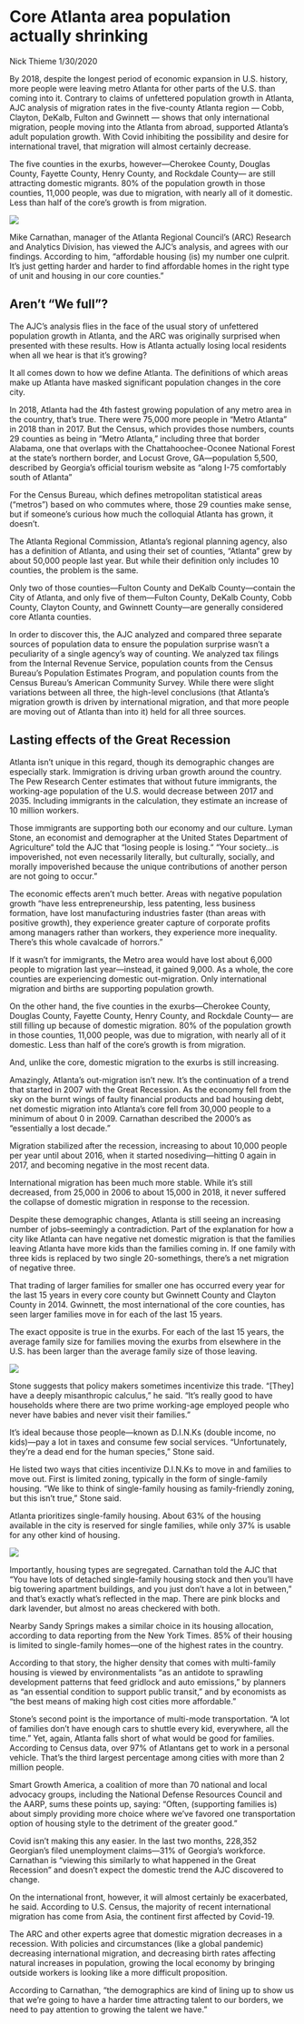 Core Atlanta area population actually shrinking
================
Nick Thieme
1/30/2020

By 2018, despite the longest period of economic expansion in U.S.
history, more people were leaving metro Atlanta for other parts of the
U.S. than coming into it. Contrary to claims of unfettered population
growth in Atlanta, AJC analysis of migration rates in the five-county
Atlanta region — Cobb, Clayton, DeKalb, Fulton and Gwinnett — shows that
only international migration, people moving into the Atlanta from
abroad, supported Atlanta’s adult population growth. With Covid
inhibiting the possibility and desire for international travel, that
migration will almost certainly decrease.

The five counties in the exurbs, however—Cherokee County, Douglas
County, Fayette County, Henry County, and Rockdale County— are still
attracting domestic migrants. 80% of the population growth in those
counties, 11,000 people, was due to migration, with nearly all of it
domestic. Less than half of the core’s growth is from migration.

![](Atl_migration_files/figure-gfm/unnamed-chunk-1-1.png)<!-- -->

Mike Carnathan, manager of the Atlanta Regional Council’s (ARC) Research
and Analytics Division, has viewed the AJC’s analysis, and agrees with
our findings. According to him, “affordable housing (is) my number one
culprit. It’s just getting harder and harder to find affordable homes in
the right type of unit and housing in our core counties.”

## Aren’t “We full”?

The AJC’s analysis flies in the face of the usual story of unfettered
population growth in Atlanta, and the ARC was originally surprised when
presented with these results. How is Atlanta actually losing local
residents when all we hear is that it’s growing?

It all comes down to how we define Atlanta. The definitions of which
areas make up Atlanta have masked significant population changes in the
core city.

In 2018, Atlanta had the 4th fastest growing population of any metro
area in the country, that’s true. There were 75,000 more people in
“Metro Atlanta” in 2018 than in 2017. But the Census, which provides
those numbers, counts 29 counties as being in “Metro Atlanta,” including
three that border Alabama, one that overlaps with the
Chattahoochee-Oconee National Forest at the state’s northern border, and
Locust Grove, GA—population 5,500, described by Georgia’s official
tourism website as “along I-75 comfortably south of Atlanta”

For the Census Bureau, which defines metropolitan statistical areas
(“metros”) based on who commutes where, those 29 counties make sense,
but if someone’s curious how much the colloquial Atlanta has grown, it
doesn’t.

The Atlanta Regional Commission, Atlanta’s regional planning agency,
also has a definition of Atlanta, and using their set of counties,
“Atlanta” grew by about 50,000 people last year. But while their
definition only includes 10 counties, the problem is the same.

Only two of those counties—Fulton County and DeKalb County—contain the
City of Atlanta, and only five of them—Fulton County, DeKalb County,
Cobb County, Clayton County, and Gwinnett County—are generally
considered core Atlanta counties.

In order to discover this, the AJC analyzed and compared three separate
sources of population data to ensure the population surprise wasn’t a
peculiarity of a single agency’s way of counting. We analyzed tax
filings from the Internal Revenue Service, population counts from the
Census Bureau’s Population Estimates Program, and population counts from
the Census Bureau’s American Community Survey. While there were slight
variations between all three, the high-level conclusions (that Atlanta’s
migration growth is driven by international migration, and that more
people are moving out of Atlanta than into it) held for all three
sources.

## Lasting effects of the Great Recession

Atlanta isn’t unique in this regard, though its demographic changes are
especially stark. Immigration is driving urban growth around the
country. The Pew Research Center estimates that without future
immigrants, the working-age population of the U.S. would decrease
between 2017 and 2035. Including immigrants in the calculation, they
estimate an increase of 10 million workers.

Those immigrants are supporting both our economy and our culture. Lyman
Stone, an economist and demographer at the United States Department of
Agriculture“ told the AJC that “losing people is losing.“ “Your
society…is impoverished, not even necessarily literally, but
culturally, socially, and morally impoverished because the unique
contributions of another person are not going to occur.”

The economic effects aren’t much better. Areas with negative population
growth “have less entrepreneurship, less patenting, less business
formation, have lost manufacturing industries faster (than areas with
positive growth), they experience greater capture of corporate profits
among managers rather than workers, they experience more inequality.
There’s this whole cavalcade of horrors.”

If it wasn’t for immigrants, the Metro area would have lost about 6,000
people to migration last year—instead, it gained 9,000. As a whole, the
core counties are experiencing domestic out-migration. Only
international migration and births are supporting population growth.

On the other hand, the five counties in the exurbs—Cherokee County,
Douglas County, Fayette County, Henry County, and Rockdale County— are
still filling up because of domestic migration. 80% of the population
growth in those counties, 11,000 people, was due to migration, with
nearly all of it domestic. Less than half of the core’s growth is from
migration.

And, unlike the core, domestic migration to the exurbs is still
increasing.

Amazingly, Atlanta’s out-migration isn’t new. It’s the continuation of a
trend that started in 2007 with the Great Recession. As the economy fell
from the sky on the burnt wings of faulty financial products and bad
housing debt, net domestic migration into Atlanta’s core fell from
30,000 people to a minimum of about 0 in 2009. Carnathan described the
2000’s as “essentially a lost decade.”

Migration stabilized after the recession, increasing to about 10,000
people per year until about 2016, when it started nosediving—hitting 0
again in 2017, and becoming negative in the most recent data.

International migration has been much more stable. While it’s still
decreased, from 25,000 in 2006 to about 15,000 in 2018, it never
suffered the collapse of domestic migration in response to the
recession.

Despite these demographic changes, Atlanta is still seeing an increasing
number of jobs–seemingly a contradiction. Part of the explanation for
how a city like Atlanta can have negative net domestic migration is that
the families leaving Atlanta have more kids than the families coming in.
If one family with three kids is replaced by two single 20-somethings,
there’s a net migration of negative three.

That trading of larger families for smaller one has occurred every year
for the last 15 years in every core county but Gwinnett County and
Clayton County in 2014. Gwinnett, the most international of the core
counties, has seen larger families move in for each of the last 15
years.

The exact opposite is true in the exurbs. For each of the last 15 years,
the average family size for families moving the exurbs from elsewhere in
the U.S. has been larger than the average family size of those leaving.

![](Atl_migration_files/figure-gfm/unnamed-chunk-2-1.png)<!-- -->

Stone suggests that policy makers sometimes incentivize this trade.
“\[They\] have a deeply misanthropic calculus,” he said. “It’s really
good to have households where there are two prime working-age employed
people who never have babies and never visit their families.”

It’s ideal because those people—known as D.I.N.Ks (double income, no
kids)—pay a lot in taxes and consume few social services.
“Unfortunately, they’re a dead end for the human species,” Stone said.

He listed two ways that cities incentivize D.I.N.Ks to move in and
families to move out. First is limited zoning, typically in the form of
single-family housing. “We like to think of single-family housing as
family-friendly zoning, but this isn’t true,” Stone said.

Atlanta prioritizes single-family housing. About 63% of the housing
available in the city is reserved for single families, while only 37% is
usable for any other kind of housing.

![](Atl_migration_files/figure-gfm/unnamed-chunk-3-1.png)<!-- -->

Importantly, housing types are segregated. Carnathan told the AJC that
“You have lots of detached single-family housing stock and then you’ll
have big towering apartment buildings, and you just don’t have a lot in
between,” and that’s exactly what’s reflected in the map. There are pink
blocks and dark lavender, but almost no areas checkered with both.

Nearby Sandy Springs makes a similar choice in its housing allocation,
according to data reporting from the New York Times. 85% of their
housing is limited to single-family homes—one of the highest rates in
the country.

According to that story, the higher density that comes with multi-family
housing is viewed by environmentalists “as an antidote to sprawling
development patterns that feed gridlock and auto emissions,” by planners
as “an essential condition to support public transit,” and by economists
as “the best means of making high cost cities more affordable.”

Stone’s second point is the importance of multi-mode transportation. “A
lot of families don’t have enough cars to shuttle every kid, everywhere,
all the time.” Yet, again, Atlanta falls short of what would be good for
families. According to Census data, over 97% of Atlantans get to work in
a personal vehicle. That’s the third largest percentage among cities
with more than 2 million people.

Smart Growth America, a coalition of more than 70 national and local
advocacy groups, including the National Defense Resources Council and
the AARP, sums these points up, saying: “Often, (supporting families is)
about simply providing more choice where we’ve favored one
transportation option of housing style to the detriment of the greater
good.”

Covid isn’t making this any easier. In the last two months, 228,352
Georgian’s filed unemployment claims—31% of Georgia’s workforce.
Carnathan is “viewing this similarly to what happened in the Great
Recession” and doesn’t expect the domestic trend the AJC discovered to
change.

On the international front, however, it will almost certainly be
exacerbated, he said. According to U.S. Census, the majority of recent
international migration has come from Asia, the continent first affected
by Covid-19.

The ARC and other experts agree that domestic migration decreases in a
recession. With policies and circumstances (like a global pandemic)
decreasing international migration, and decreasing birth rates affecting
natural increases in population, growing the local economy by bringing
outside workers is looking like a more difficult proposition.

According to Carnathan, “the demographics are kind of lining up to show
us that we’re going to have a harder time attracting talent to our
borders, we need to pay attention to growing the talent we
have.”

<!-- ```{r echo=FALSE} -->

<!-- D_acs_in %>% filter(source%in%c("c2c","acs")==FALSE&name_t%in%c("Fulton", "DeKalb", "Cobb","Gwinnett","Clayton"))%>%  -->

<!--   group_by(source, year) %>% summarise( net_flow = sum(net_flow)) %>%  -->

<!--   ggplot(aes(x = year, y = net_flow, fill = source))+ -->

<!--   geom_smooth(aes(color = source),se=FALSE)+ -->

<!--   geom_point(shape =21, color = "black", size =2)+ -->

<!--   scale_color_viridis(discrete = T, labels = c("ACS", "IRS", "PEP"))+ -->

<!--   scale_fill_viridis(discrete = T, labels = c("ACS", "IRS", "PEP"))+ -->

<!--   ylab("Domestic migration")+ggtitle("Census domestic migration and IRS migration into the Atlanta core")+ -->

<!--   ylim(-17000,30000)+geom_hline(yintercept = 0)+geom_hline(yintercept = 0, color = "#ff7a61")+ -->

<!--   bbc_style() -->

<!-- ``` -->

<!-- The IRS paints a more negative picture than the Census data. While the shapes of the curves are nearly identical, a reasurring sanity check, the IRS data estimates between 5,000 and 10,000 fewer migrants a year, a number which varies over time.  -->

<!-- The IRS data puts migration into the Atlanta core as having been nearly 0 from the onset of the Great Recession until around 2016, and negative since. The difference between the two is important and comes from two main sources. -->

<!-- IRS data, by definition, comes from people who file taxes. The data counts people who filed returns in one state last year and another state this year. Non-filers will not show up. In general, non-filers include the young, the unemployed, students, and retirees. However, as a measure of the active workforce newly added to the Atlanta core, it is a good metric. So, while domestic migration is recently negative, domestic migration of workers has been zero for a long time. -->

<!-- The second component of the difference comes from temporary immigrants. You must have filed two tax returns to show up in this data. If you were here for one year but not the next, you won't show up in the IRS data. This indicates that, to some degree, migrants to the Atlanta core have been temporary migrants.  -->

<!-- How can we distinguish between these cases? -->

<!-- ```{r} -->

<!-- D_acs_in %>% filter(source%in%c("c2c","acs")==FALSE&name_t%in%c("Cherokee", "Douglas", "Fayette","Henry","Rockdale"))%>% -->

<!--   group_by(source, year) %>% summarise( net_flow = sum(net_flow)) %>% ggplot(aes(x = year, y = net_flow, fill = source))+ -->

<!--   geom_smooth(aes(color = source),se=FALSE)+ -->

<!--   geom_point(shape =21, color = "black", size =2)+ -->

<!--   scale_color_viridis(discrete = T, labels = c("ACS", "IRS", "PEP"))+ -->

<!--   scale_fill_viridis(discrete = T, labels = c("ACS", "IRS", "PEP"))+ -->

<!--   ylab("Domestic migration")+ggtitle("Census domestic migration and IRS migration into the Atlanta core")+ylim(-17000,30000)+geom_hline(yintercept = 0, color = "#ff7a61")+bbc_style() -->

<!-- ``` -->

<!-- The lack of a difference between IRS data and PEP data in the exurbs gives us a hint. Low-income movers and the unemployed have, by definition, less disposable income to spend on rent and the necessities of living. If it was the case that low-income movers were driving the gap between IRS data and PEP data, we would expect to see some sort of a gap in the parts of Atlanta that are more affordable. The exurbs, in median, mean, and minimum, are cheaper, yet that's not what we see. -->

<!-- In the positive direction, the Census PEP data by domestic and international migration shown above makes clear that international immigration into the core counties is substantial but nearly non-existent in the exurbs. The gap between the IRS data and the PEP data is almost exactly equal to the international immigration counted by the PEP data.  -->

<!-- It seems, then, that the majority of the gap between the IRS data and PEP data comes from temporary migrants who stay in the US for one year, and leave during the next. -->

<!-- This matters because migration is possibly the most important indicator of economic prosperity in the present and potential prosperity in the future. With decreasing international migration and national policies intended to curb it, temporary international migration cannot be counted on as a sustained form of growth.  -->

<!-- Natural increases from births outpacing deaths are so low that current projections estimate there will student shortages in the hundreds of thousands in Georgia schools in coming years. If combined with sustained negative domestic migration, something likely to continue or worsen given the looming recession, population growth in the Atlanta area could soon become an economic problem. -->

<!-- Yet, the prevailing narrative is an optimistic one, of growth and good fortune, both measured and sustained by the growing population. There's no assured cause for concern, but there is a need for clear eyes and re-evaluation. -->

<!-- There are some other interesting findings including where commuters commute to (increasingly the exurbs) and where international immigrants migrate from (mostly Asia with a substantial amount from Central and South America, as well). There is also evidence, produced by researchers elsewhere, that the Atlanta core's domestic outmigration is a Black reverse-migration caused by increasing prices. All of these could be used in the piece. -->

<!-- Here is the SFR plot -->

<!-- And the perc of single family -->

<!-- ```{r} -->

<!-- shape_landuse_ATL_f %>%data.frame %>% select(-geometry) %>%  filter(sfr_or_not%in%c("SFR","Other_housing")) %>% group_by(sfr_or_not) %>% -->

<!--   summarise(acres_tot = sum(ACRES)) %>% mutate(perc_zone=acres_tot/sum(acres_tot))%>% arrange(perc_zone) %>%  -->

<!--   mutate(`Percent Single Family` = as.character(perc_zone*100) %>% -->

<!--            str_sub(1,4) %>% str_c(.,"%"), -->

<!--          `Type of Residence` = sfr_or_not, -->

<!--          `Total Acres` = acres_tot) %>%  -->

<!--   select(`Type of Residence`,`Total Acres`,`Percent Single Family`) -->

<!-- ``` -->

<!-- Here's the data on commuting by car -->

<!-- ```{r} -->

<!-- D_acs_trav <-  get_acs(geography = "metropolitan statistical area/micropolitan statistical area", -->

<!--                   variables = c(car="B08006_002E", public="B08006_008E",bike="B08006_014E"), year = 2018) -->

<!-- #3rd among cities with more 2 million people, 11 cities -->

<!-- D_acs_trav_f<-D_acs_trav %>% mutate(variable = case_when(variable=="B08006_002"~"car", variable=="B08006_008"~"public", -->

<!--                                            variable =="B08006_014"~"bike")) %>% select(-moe) %>%  -->

<!--   pivot_wider(names_from = variable, values_from=estimate) %>%  -->

<!--   mutate(total = car+public+bike, car_perc= car/total, public_perc = public/total, bike_perc = bike/total) -->

<!-- D_acs_trav_f %>% filter(total>2000000) %>% arrange(desc(car_perc)) %>% add_column(`Rank of percent of people who commute to work by car`=1:nrow(.)) %>% -->

<!--   mutate(`Percent commuting by car`=as.character(car_perc*100) %>% str_sub(1,4) %>% str_c(.,"%")) %>% -->

<!--   select(`Metro area`= NAME,  -->

<!--          `Rank of percent of people who commute to work by car`,  -->

<!--          `Percent commuting by car`) -->

<!-- ``` -->

<!-- Here are the plots that give why it's changing -->
